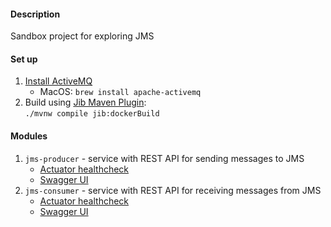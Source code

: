 #### Description
Sandbox project for exploring JMS

#### Set up
1. [Install ActiveMQ](https://activemq.apache.org/getting-started.html)
    * MacOS: `brew install apache-activemq`
2. Build using [Jib Maven Plugin](https://github.com/GoogleContainerTools/jib/tree/master/jib-maven-plugin):  
   `./mvnw compile jib:dockerBuild`

#### Modules
1. `jms-producer` - service with REST API for sending messages to JMS
   * [Actuator healthcheck](http://localhost:8081/actuator/health)
   * [Swagger UI](http://localhost:8081/swagger-ui)
2. `jms-consumer` - service with REST API for receiving messages from JMS
   * [Actuator healthcheck](http://localhost:8082/actuator/health)
   * [Swagger UI](http://localhost:8082/swagger-ui)